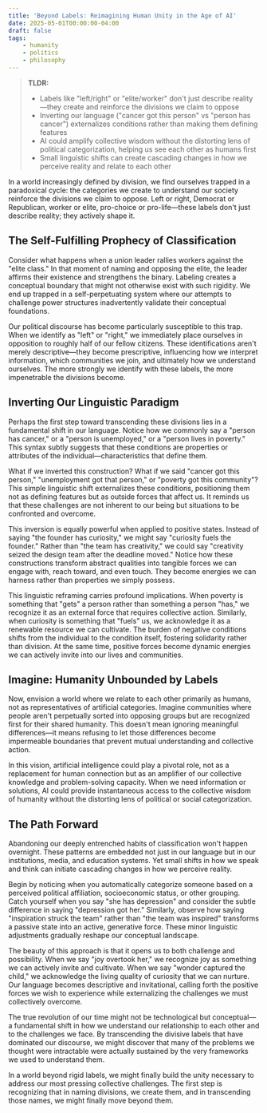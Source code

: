 ```yaml
---
title: 'Beyond Labels: Reimagining Human Unity in the Age of AI'
date: 2025-05-01T00:00:00-04:00
draft: false
tags:
    - humanity
    - politics
    - philosophy
---
```


> **TLDR:**
> - Labels like "left/right" or "elite/worker" don't just describe reality—they create and reinforce the divisions we claim to oppose
> - Inverting our language ("cancer got this person" vs "person has cancer") externalizes conditions rather than making them defining features
> - AI could amplify collective wisdom without the distorting lens of political categorization, helping us see each other as humans first
> - Small linguistic shifts can create cascading changes in how we perceive reality and relate to each other

In a world increasingly defined by division, we find ourselves trapped in a paradoxical cycle: the categories we create to understand our society reinforce the divisions we claim to oppose. Left or right, Democrat or Republican, worker or elite, pro-choice or pro-life—these labels don't just describe reality; they actively shape it.

## The Self-Fulfilling Prophecy of Classification

Consider what happens when a union leader rallies workers against the "elite class." In that moment of naming and opposing the elite, the leader affirms their existence and strengthens the binary. Labeling creates a conceptual boundary that might not otherwise exist with such rigidity. We end up trapped in a self-perpetuating system where our attempts to challenge power structures inadvertently validate their conceptual foundations.

Our political discourse has become particularly susceptible to this trap. When we identify as "left" or "right," we immediately place ourselves in opposition to roughly half of our fellow citizens. These identifications aren't merely descriptive—they become prescriptive, influencing how we interpret information, which communities we join, and ultimately how we understand ourselves. The more strongly we identify with these labels, the more impenetrable the divisions become.

## Inverting Our Linguistic Paradigm

Perhaps the first step toward transcending these divisions lies in a fundamental shift in our language. Notice how we commonly say a "person has cancer," or a "person is unemployed," or a "person lives in poverty." This syntax subtly suggests that these conditions are properties or attributes of the individual—characteristics that define them.

What if we inverted this construction? What if we said "cancer got this person," "unemployment got that person," or "poverty got this community"? This simple linguistic shift externalizes these conditions, positioning them not as defining features but as outside forces that affect us. It reminds us that these challenges are not inherent to our being but situations to be confronted and overcome.

This inversion is equally powerful when applied to positive states. Instead of saying "the founder has curiosity," we might say "curiosity fuels the founder." Rather than "the team has creativity," we could say "creativity seized the design team after the deadline moved." Notice how these constructions transform abstract qualities into tangible forces we can engage with, reach toward, and even touch. They become energies we can harness rather than properties we simply possess.

This linguistic reframing carries profound implications. When poverty is something that "gets" a person rather than something a person "has," we recognize it as an external force that requires collective action. Similarly, when curiosity is something that "fuels" us, we acknowledge it as a renewable resource we can cultivate. The burden of negative conditions shifts from the individual to the condition itself, fostering solidarity rather than division. At the same time, positive forces become dynamic energies we can actively invite into our lives and communities.

## Imagine: Humanity Unbounded by Labels

Now, envision a world where we relate to each other primarily as humans, not as representatives of artificial categories. Imagine communities where people aren't perpetually sorted into opposing groups but are recognized first for their shared humanity. This doesn't mean ignoring meaningful differences—it means refusing to let those differences become impermeable boundaries that prevent mutual understanding and collective action.

In this vision, artificial intelligence could play a pivotal role, not as a replacement for human connection but as an amplifier of our collective knowledge and problem-solving capacity. When we need information or solutions, AI could provide instantaneous access to the collective wisdom of humanity without the distorting lens of political or social categorization.

## The Path Forward

Abandoning our deeply entrenched habits of classification won't happen overnight. These patterns are embedded not just in our language but in our institutions, media, and education systems. Yet small shifts in how we speak and think can initiate cascading changes in how we perceive reality.

Begin by noticing when you automatically categorize someone based on a perceived political affiliation, socioeconomic status, or other grouping. Catch yourself when you say "she has depression" and consider the subtle difference in saying "depression got her." Similarly, observe how saying "inspiration struck the team" rather than "the team was inspired" transforms a passive state into an active, generative force. These minor linguistic adjustments gradually reshape our conceptual landscape.

The beauty of this approach is that it opens us to both challenge and possibility. When we say "joy overtook her," we recognize joy as something we can actively invite and cultivate. When we say "wonder captured the child," we acknowledge the living quality of curiosity that we can nurture. Our language becomes descriptive and invitational, calling forth the positive forces we wish to experience while externalizing the challenges we must collectively overcome.

The true revolution of our time might not be technological but conceptual—a fundamental shift in how we understand our relationship to each other and to the challenges we face. By transcending the divisive labels that have dominated our discourse, we might discover that many of the problems we thought were intractable were actually sustained by the very frameworks we used to understand them.

In a world beyond rigid labels, we might finally build the unity necessary to address our most pressing collective challenges. The first step is recognizing that in naming divisions, we create them, and in transcending those names, we might finally move beyond them.
